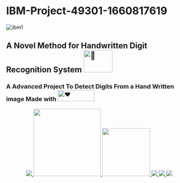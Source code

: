# IBM-Project-49301-1660817619
![ibm1](https://user-images.githubusercontent.com/111354081/197760924-f864bb9d-bc69-4117-8f7e-da15d4977074.png)
<h2 align="left">A Novel Method for Handwritten Digit Recognition System
 <a href="https://github.com/IBM-EPBL/IBM-Project-49301-1660817619.git" target="_blank"><picture>
  <source srcset="[https://media2.giphy.com/media/ohONS2y8GTDoI/giphy.gif?cid=ecf05e47qhkuk6o1vy7377va13claslxczgskgd9b3jb1ek3&rid=giphy.gif&ct=g](https://media0.giphy.com/media/xTcnSWYZvafyhEACBO/giphy.gif?cid=ecf05e47yz09c9218xcionibc4qx8dqe2fytptt720a1d9uh&rid=giphy.gif&ct=g)" type="image/webp">
  <img src="[https://media2.giphy.com/media/ohONS2y8GTDoI/giphy.gif?cid=ecf05e47qhkuk6o1vy7377va13claslxczgskgd9b3jb1ek3&rid=giphy.gif&ct=g](https://media0.giphy.com/media/xTcnSWYZvafyhEACBO/giphy.gif?cid=ecf05e47yz09c9218xcionibc4qx8dqe2fytptt720a1d9uh&rid=giphy.gif&ct=g)" alt="️📝" width="78" height="60">
</picture></a></h2>

<h3 align="left">  A Advanced Project To Detect Digits From a Hand  Written image  Made with  <picture>
  <source srcset="https://media.giphy.com/media/eH9sawQbajAQM/giphy.gif" type="image/webp">
  <img src="https://media.giphy.com/media/eH9sawQbajAQM/giphy.gif" alt="❤" width="99" height="30">
</picture> </h3>
<p align="center">
<a href="https://www.ibm.com/in-en">
<img src="https://img.shields.io/badge/IBM-052FAD.svg?style=for-the-badge&logo=IBM&logoColor=white"> 
</a>
   <a href="https://www.python.org/g">
    <img src="https://forthebadge.com/images/badges/made-with-python.svg" width =182 >
  </a>

  <a href="https://www.ibm.com/cloud">
      <img src="https://img.shields.io/badge/IBM%20Watson-BE95FF.svg?style=for-the-badge&logo=IBM-Watson&logoColor=white" width=130>
  </a>
  <a href="https://opencv.org/">
    <img src="https://img.shields.io/badge/OpenCV-5C3EE8.svg?style=for-the-badge&logo=OpenCV&logoColor=white">
   </a>
 
  <a href="https://pandas.pydata.org/">
    <img src="https://img.shields.io/badge/pandas-150458.svg?style=for-the-badge&logo=pandas&logoColor=white">
    </a>
 
 <a href="https://keras.io/">
    <img src="https://img.shields.io/badge/Keras-D00000.svg?style=for-the-badge&logo=Keras&logoColor=white">
    </a>
</p>
